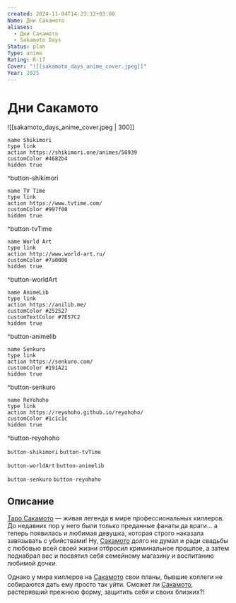 ```yaml
---
created: 2024-11-04T14:23:12+03:00
Name: Дни Сакамото
aliases:
  - Дни Сакамото
  - Sakamoto Days
Status: plan
Type: anime
Rating: R-17
Cover: "![[sakamoto_days_anime_cover.jpeg]]"
Year: 2025
---
```


# Дни Сакамото

![[sakamoto_days_anime_cover.jpeg | 300]]

```button
name Shikimori
type link
action https://shikimori.one/animes/58939
customColor #4682b4
hidden true
```
^button-shikimori

```button
name TV Time
type link
action https://www.tvtime.com/
customColor #997f00
hidden true
```
^button-tvTime

```button
name World Art
type link
action http://www.world-art.ru/
customColor #7a0000
hidden true
```
^button-worldArt

```button
name AnimeLib
type link
action https://anilib.me/
customColor #252527
customTextColor #7E57C2
hidden true
```
^button-animelib

```button
name Senkuro
type link
action https://senkuro.com/
customColor #191A21
hidden true
```
^button-senkuro

```button
name ReYohoho
type link
action https://reyohoho.github.io/reyohoho/
customColor #1c1c1c
hidden true
```
^button-reyohoho

`button-shikimori` `button-tvTime`

`button-worldArt` `button-animelib`

`button-senkuro` `button-reyohoho`

## Описание

[Таро Сакамото](https://shikimori.one/characters/188431-tarou-sakamoto) — живая легенда в мире профессиональных киллеров. До недавних пор у него были только преданные фанаты да враги... а теперь появилась и любимая девушка, которая строго наказала завязывать с убийствами! Ну, [Сакамото](https://shikimori.one/characters/188431-tarou-sakamoto) долго не думал и ради свадьбы с любовью всей своей жизни отбросил криминальное прошлое, а затем поднабрал вес и посвятил себя семейному магазину и воспитанию любимой дочки.

Однако у мира киллеров на [Сакамото](https://shikimori.one/characters/188431-tarou-sakamoto) свои планы, бывшие коллеги не собираются дать ему просто так уйти. Сможет ли [Сакамото](https://shikimori.one/characters/188431-tarou-sakamoto), растерявший прежнюю форму, защитить себя и своих близких?!
